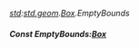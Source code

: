 _[std](../../modules/std/std-module.md):[std.geom](../../modules/std/std-geom.md).[Box<T>](../../modules/std/std-geom-box.md).EmptyBounds_
##### Const EmptyBounds:[Box](../../modules/std/std-geom-box.md)<T>
